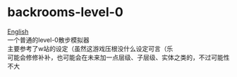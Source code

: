 # backrooms-level-0
 [English](README.md)<br>
 一个普通的level-0散步模拟器<br>
 主要参考了w站的设定（虽然这游戏压根没什么设定可言（乐<br>
 可能会修修补补，也可能会在未来加一点层级、子层级、实体之类的，不过可能性不大<br>
